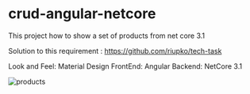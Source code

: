 # crud-angular-netcore

This project how to show a set of products from net core 3.1

Solution to this requirement : https://github.com/riupko/tech-task

Look and Feel: Material Design
FrontEnd: Angular
Backend: NetCore 3.1

![products](https://user-images.githubusercontent.com/18402098/166009489-da79dfe0-60c5-47cf-84bd-474b7970dbd3.gif)



